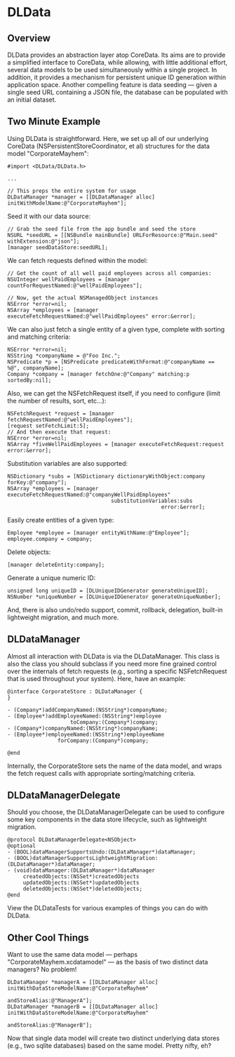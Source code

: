 # DLData

## Overview

DLData provides an abstraction layer atop CoreData. Its aims are to provide a simplified interface to CoreData, while allowing, with little additional effort, several data models to be used simultaneously within a single project. In addition, it provides a mechanism for persistent unique ID generation within application space. Another compelling feature is data seeding — given a single seed URL containing a JSON file, the database can be populated with an initial dataset.

## Two Minute Example

Using DLData is straightforward. Here, we set up all of our underlying CoreData (NSPersistentStoreCoordinator, et al) structures for the data model "CorporateMayhem":

```apple
#import <DLData/DLData.h>

...

// This preps the entire system for usage
DLDataManager *manager = [[DLDataManager alloc] initWithModelName:@"CorporateMayhem"];
```

Seed it with our data source:

```apple
// Grab the seed file from the app bundle and seed the store
NSURL *seedURL = [[NSBundle mainBundle] URLForResource:@"Main.seed" withExtension:@"json"];
[manager seedDataStore:seedURL];
```

We can fetch requests defined within the model:

```apple
// Get the count of all well paid employees across all companies:
NSUInteger wellPaidEmployees = [manager countForRequestNamed:@"wellPaidEmployees"];

// Now, get the actual NSManagedObject instances
NSError *error=nil;
NSArray *employees = [manager executeFetchRequestNamed:@"wellPaidEmployees" error:&error];
```

We can also just fetch a single entity of a given type, complete with sorting and matching criteria:

```apple
NSError *error=nil;
NSString *companyName = @"Foo Inc.";
NSPredicate *p = [NSPredicate predicateWithFormat:@"companyName == %@", companyName];
Company *company = [manager fetchOne:@"Company" matching:p sortedBy:nil];
```

Also, we can get the NSFetchRequest itself, if you need to configure (limit the number of results, sort, etc...):

```apple
NSFetchRequest *request = [manager fetchRequestNamed:@"wellPaidEmployees"];
[request setFetchLimit:5];
// And then execute that request:
NSError *error=nil;
NSArray *fiveWellPaidEmployees = [manager executeFetchRequest:request error:&error];
```

Substitution variables are also supported:

```apple
NSDictionary *subs = [NSDictionary dictionaryWithObject:company forKey:@"company"];
NSArray *employees = [manager executeFetchRequestNamed:@"companyWellPaidEmployees" 
                                 substitutionVariables:subs 
                                                 error:&error];
```

Easily create entities of a given type:

```apple
Employee *employee = [manager entityWithName:@"Employee"];
employee.company = company;
```

Delete objects:

```apple
[manager deleteEntity:company];
```

Generate a unique numeric ID:

```apple
unsigned long uniqueID = [DLUniqueIDGenerator generateUniqueID];
NSNumber *uniqueNumber = [DLUniqueIDGenerator generateUniqueNumber];
```

And, there is also undo/redo support, commit, rollback, delegation, built-in lightweight migration, and much more.

## DLDataManager

Almost all interaction with DLData is via the DLDataManager. This class is also the class you should subclass if you need more fine grained control over the internals of fetch requests (e.g., sorting a specific NSFetchRequest that is used throughout your system). Here, have an example:

```apple
@interface CorporateStore : DLDataManager {
}

- (Company*)addCompanyNamed:(NSString*)companyName;
- (Employee*)addEmployeeNamed:(NSString*)employee 
                    toCompany:(Company*)company;
- (Company*)companyNamed:(NSString*)companyName;
- (Employee*)employeeNamed:(NSString*)employeeName 
                forCompany:(Company*)company;

@end
```

Internally, the CorporateStore sets the name of the data model, and wraps the fetch request calls with appropriate sorting/matching criteria.

## DLDataManagerDelegate

Should you choose, the DLDataManagerDelegate can be used to configure some key components in the data store lifecycle, such as lightweight migration.

```apple
@protocol DLDataManagerDelegate<NSObject>
@optional
- (BOOL)dataManagerSupportsUndo:(DLDataManager*)dataManager;
- (BOOL)dataManagerSupportsLightweightMigration:(DLDataManager*)dataManager;
- (void)dataManager:(DLDataManager*)dataManager
     createdObjects:(NSSet*)createdObjects
     updatedObjects:(NSSet*)updatedObjects
     deletedObjects:(NSSet*)deletedObjects;
@end
```

View the DLDataTests for various examples of things you can do with DLData.

## Other Cool Things

Want to use the same data model — perhaps "CorporateMayhem.xcdatamodel" — as the basis of two distinct data managers? No problem!

```apple
DLDataManager *managerA = [[DLDataManager alloc] initWithDataStoreModelName:@"CorporateMayhem" 
                                                              andStoreAlias:@"ManagerA"];
DLDataManager *managerB = [[DLDataManager alloc] initWithDataStoreModelName:@"CorporateMayhem" 
                                                              andStoreAlias:@"ManagerB"];
```

Now that single data model will create two distinct underlying data stores (e.g., two sqlite databases) based on the same model. Pretty nifty, eh?
